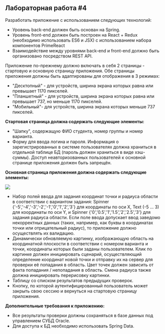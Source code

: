 ## **Лабораторная работа #4**

Разработать приложение с использованием следующих технологий:

* Уровень back-end должен быть основан на Spring.
* Уровень front-end должен быть построен на React + Redux (необходимо использовать ES6 и JSX) с использованием набора компонентов PrimeReact
* Взаимодействие между уровнями back-end и front-end должно быть организовано посредством REST API.

Приложение по-прежнему должно включать в себя 2 страницы - стартовую и основную страницу приложения. Обе страницы приложения должны быть адаптированы для отображения в 3 режимах:

* "Десктопный" - для устройств, ширина экрана которых равна или превышает 1170 пикселей.
* "Планшетный" - для устройств, ширина экрана которых равна или превышает 737, но меньше 1170 пикселей.
* "Мобильный"- для устройств, ширина экрана которых меньше 737 пикселей.

**Стартовая страница должна содержать следующие элементы:**

* "Шапку", содержащую ФИО студента, номер группы и номер варианта.
* Форму для ввода логина и пароля. Информация о зарегистрированных в системе пользователях должна храниться в отдельной таблице БД (пароль должен храниться в виде хэш-суммы). Доступ неавторизованных пользователей к основной странице приложения должен быть запрещён.

**Основная страница приложения должна содержать следующие элементы:**

![](area.jpg)

* Набор полей ввода для задания координат точки и радиуса области в соответствии с вариантом задания: Spinner {'-5','-4','-3','-2','-1','0','1','2','3'} для координаты по оси X, Text (-5 ... 3) для координаты по оси Y, и Spinner {'0','0.5','1','1.5','2','2.5','3'} для задания радиуса области. Если поле ввода допускает ввод заведомо некорректных данных (таких, например, как буквы в координатах точки или отрицательный радиус), то приложение должно осуществлять их валидацию.
* Динамически обновляемую картинку, изображающую область на координатной плоскости в соответствии с номером варианта и точки, координаты которых были заданы пользователем. Клик по картинке должен инициировать сценарий, осуществляющий определение координат новой точки и отправку их на сервер для проверки её попадания в область. Цвет точек должен зависить от факта попадания / непопадания в область. Смена радиуса также должна инициировать перерисовку картинки.
* Таблицу со списком результатов предыдущих проверок.
* Кнопку, по которой аутентифицированный пользователь может закрыть свою сессию и вернуться на стартовую страницу приложения.

**Дополнительные требования к приложению:**

* Все результаты проверки должны сохраняться в базе данных под управлением СУБД Oracle.
* Для доступа к БД необходимо использовать Spring Data.
